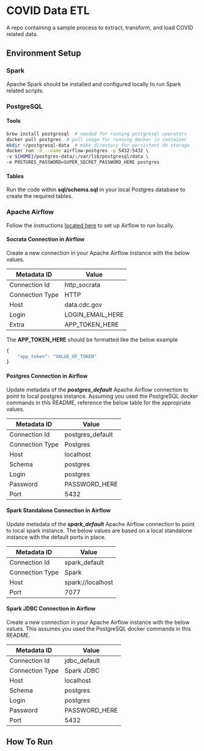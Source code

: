 # COVID Data ETL

A repo containing a sample process to extract, transform, and load COVID related data.

## Environment Setup

### **Spark**

Apache Spark should be installed and configured locally to run Spark related scripts.

### **PostgreSQL**

#### **Tools**

```bash
brew install postgresql  # needed for running postgresql operators
docker pull postgres  # pull image for running docker in container
mkdir ~/postgresql-data  # make directory for persistent db storage
docker run -d --name airflow-postgres -p 5432:5432 \
-v ${HOME}/postgres-data/:/var/lib/postgresql/data \
-e POSTGRES_PASSWORD=SUPER_SECRET_PASSWORD_HERE postgres
```

#### **Tables**

Run the code within **sql/schema.sql** in your local Postgres database to create the required tables.

### **Apache Airflow**

Follow the instructions [located here](https://airflow.apache.org/docs/apache-airflow/stable/start/local.html) to set up Airflow to run locally.

#### **Socrata Connection in Airflow**

Create a new connection in your Apache Airflow instance with the below values.

|Metadata ID    |Value              |
|---------------|-------------------|
|Connection Id  |http_socrata       |
|Connection Type|HTTP               |
|Host           |data.cdc.gov       |
|Login          |LOGIN_EMAIL_HERE   |
|Extra          |APP_TOKEN_HERE     |

The **APP_TOKEN_HERE** should be formatted like the below example

```javascript
{
    "app_token": "VALUE_OF_TOKEN"
}
```

#### **Postgres Connection in Airflow**

Update metadata of the _**postgres_default**_ Apache Airflow connection to point to local postgres instance. Assuming you used the PostgreSQL docker commands in this README, reference the below table for the appropriate values.

|Metadata ID    |Value              |
|---------------|-------------------|
|Connection Id  |postgres_default   |
|Connection Type|Postgres           |
|Host           |localhost          |
|Schema         |postgres           |
|Login          |postgres           |
|Password       |PASSWORD_HERE      |
|Port           |5432               |

#### **Spark Standalone Connection in Airflow**

Update metadata of the _**spark_default**_ Apache Airflow connection to point to local spark instance. The below values are based on a local standalone instance with the default ports in place.

|Metadata ID    |Value              |
|---------------|-------------------|
|Connection Id  |spark_default      |
|Connection Type|Spark              |
|Host           |spark://localhost  |
|Port           |7077               |

#### **Spark JDBC Connection in Airflow**

Create a new connection in your Apache Airflow instance with the below values. This assumes you used the PostgreSQL docker commands in this README.

|Metadata ID    |Value              |
|---------------|-------------------|
|Connection Id  |jdbc_default       |
|Connection Type|Spark JDBC         |
|Host           |localhost          |
|Schema         |postgres           |
|Login          |postgres           |
|Password       |PASSWORD_HERE      |
|Port           |5432               |

## How To Run
